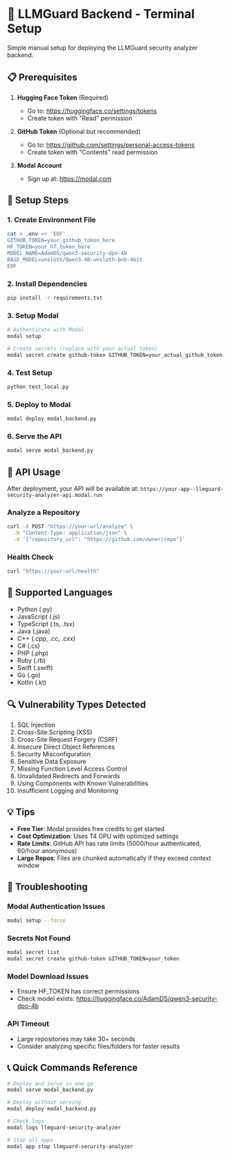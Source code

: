 # 🚀 LLMGuard Backend - Terminal Setup

Simple manual setup for deploying the LLMGuard security analyzer backend.

## 📋 Prerequisites

1. **Hugging Face Token** (Required)
   - Go to: https://huggingface.co/settings/tokens
   - Create token with "Read" permission

2. **GitHub Token** (Optional but recommended)
   - Go to: https://github.com/settings/personal-access-tokens
   - Create token with "Contents" read permission

3. **Modal Account** 
   - Sign up at: https://modal.com

## 🔧 Setup Steps

### 1. Create Environment File
```bash
cat > .env << 'EOF'
GITHUB_TOKEN=your_github_token_here
HF_TOKEN=your_hf_token_here
MODEL_NAME=AdamDS/qwen3-security-dpo-4b
BASE_MODEL=unsloth/Qwen3-4B-unsloth-bnb-4bit
EOF
```

### 2. Install Dependencies
```bash
pip install -r requirements.txt
```

### 3. Setup Modal
```bash
# Authenticate with Modal
modal setup

# Create secrets (replace with your actual token)
modal secret create github-token GITHUB_TOKEN=your_actual_github_token
```

### 4. Test Setup
```bash
python test_local.py
```

### 5. Deploy to Modal
```bash
modal deploy modal_backend.py
```

### 6. Serve the API
```bash
modal serve modal_backend.py
```

## 📡 API Usage

After deployment, your API will be available at:
`https://your-app--llmguard-security-analyzer-api.modal.run`

### Analyze a Repository
```bash
curl -X POST "https://your-url/analyze" \
  -H "Content-Type: application/json" \
  -d '{"repository_url": "https://github.com/owner/repo"}'
```

### Health Check
```bash
curl "https://your-url/health"
```

## 🎯 Supported Languages

- Python (.py)
- JavaScript (.js)
- TypeScript (.ts, .tsx)
- Java (.java)
- C++ (.cpp, .cc, .cxx)
- C# (.cs)
- PHP (.php)
- Ruby (.rb)
- Swift (.swift)
- Go (.go)
- Kotlin (.kt)

## 🔍 Vulnerability Types Detected

1. SQL Injection
2. Cross-Site Scripting (XSS)
3. Cross-Site Request Forgery (CSRF)
4. Insecure Direct Object References
5. Security Misconfiguration
6. Sensitive Data Exposure
7. Missing Function Level Access Control
8. Unvalidated Redirects and Forwards
9. Using Components with Known Vulnerabilities
10. Insufficient Logging and Monitoring

## 💡 Tips

- **Free Tier**: Modal provides free credits to get started
- **Cost Optimization**: Uses T4 GPU with optimized settings
- **Rate Limits**: GitHub API has rate limits (5000/hour authenticated, 60/hour anonymous)
- **Large Repos**: Files are chunked automatically if they exceed context window

## 🐛 Troubleshooting

### Modal Authentication Issues
```bash
modal setup --force
```

### Secrets Not Found
```bash
modal secret list
modal secret create github-token GITHUB_TOKEN=your_token
```

### Model Download Issues
- Ensure HF_TOKEN has correct permissions
- Check model exists: https://huggingface.co/AdamDS/qwen3-security-dpo-4b

### API Timeout
- Large repositories may take 30+ seconds
- Consider analyzing specific files/folders for faster results

## 📞 Quick Commands Reference

```bash
# Deploy and serve in one go
modal serve modal_backend.py

# Deploy without serving
modal deploy modal_backend.py

# Check logs
modal logs llmguard-security-analyzer

# Stop all apps
modal app stop llmguard-security-analyzer
``` 